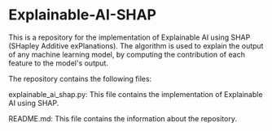# Explainable-AI-SHAP

This is a repository for the implementation of Explainable AI using SHAP (SHapley Additive exPlanations). The algorithm is used to explain the output of any machine learning model, by computing the contribution of each feature to the model's output.

The repository contains the following files:

explainable_ai_shap.py: This file contains the implementation of Explainable AI using SHAP.

README.md: This file contains the information about the repository.
